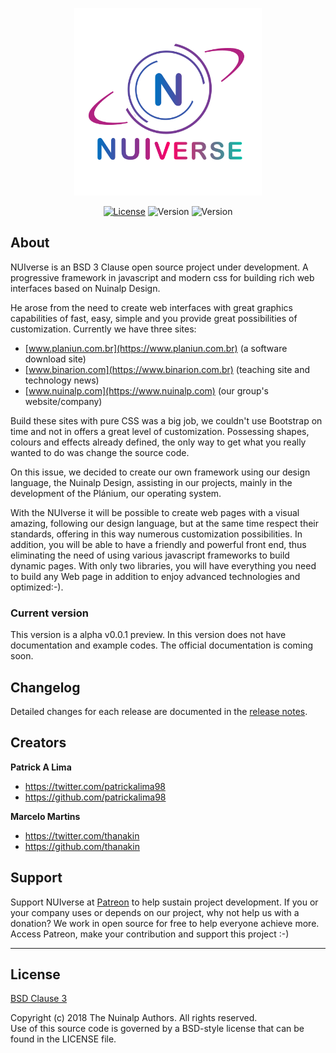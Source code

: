 <p align="center"><img src="https://raw.githubusercontent.com/Nuinalp/nuiverse/master/nuiverse-logo.png" alt="NUIverse logo" width="300"/></p>
<p align="center">
  <a href="https://github.com/Nuinalp/nuiverse/blob/master/LICENSE"><img src="https://img.shields.io/badge/License-BSD-blue.svg" alt="License"/></a>
  <img src="https://img.shields.io/badge/Version-0.0.1-green.svg" alt="Version"/>
  <img src="https://img.shields.io/badge/Build-Alpha-blue.svg" alt="Version"/>
</p>

## About

NUIverse is an BSD 3 Clause open source project under development. A progressive framework in javascript and modern css for building rich web interfaces based on Nuinalp Design.

He arose from the need to create web interfaces with great graphics capabilities of fast, easy, simple and you provide great possibilities of customization. Currently we have three sites:

-	[www.planiun.com.br](https://www.planiun.com.br) (a software download site)
-	[www.binarion.com](https://www.binarion.com.br) (teaching site and technology news)
-	[www.nuinalp.com](https://www.nuinalp.com) (our group's website/company)

Build these sites with pure CSS was a big job, we couldn't use Bootstrap on time and not in offers a great level of customization. Possessing shapes, colours and effects already defined, the only way to get what you really wanted to do was change the source code.

On this issue, we decided to create our own framework using our design language, the Nuinalp Design, assisting in our projects, mainly in the development of the Plánium, our operating system.

With the NUIverse it will be possible to create web pages with a visual amazing, following our design language, but at the same time respect their standards, offering in this way numerous customization possibilities. In addition, you will be able to have a friendly and powerful front end, thus eliminating the need of using various javascript frameworks to build dynamic pages. With only two libraries, you will have everything you need to build any Web page in addition to enjoy advanced technologies and optimized:-).

### Current version

This version is a alpha v0.0.1 preview. In this version does not have documentation and example codes. The official documentation is coming soon.

## Changelog

Detailed changes for each release are documented in the [release notes](https://github.com/nuinalp/nuiverse/releases).

## Creators

**Patrick A Lima**

- <https://twitter.com/patrickalima98>
- <https://github.com/patrickalima98>

**Marcelo Martins**

- <https://twitter.com/thanakin>
- <https://github.com/thanakin>

## Support
Support NUIverse at [Patreon](https://www.patreon.com/nuinalp) to help sustain project development. If you or your company uses or depends on our project, why not help us with a donation? We work in open source for free to help everyone achieve more. Access Patreon, make your contribution and support this project :-)

<hr>

<h2>License</h2>

[BSD Clause 3](https://opensource.org/licenses/BSD-3-Clause)

<p>Copyright (c) 2018 The Nuinalp Authors. All rights reserved.<br>
 Use of this source code is governed by a BSD-style license that can be found in the LICENSE file.</p>
